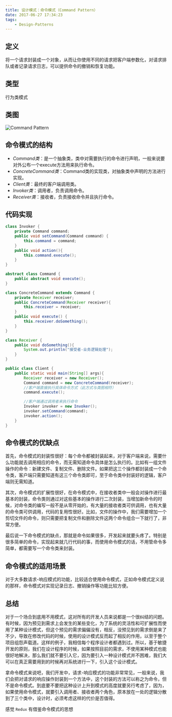 ```yaml
---
title: 设计模式：命令模式（Command Pattern）
date: 2017-06-27 17:34:23
tags:
    - Design-Patterns
---
```


## 定义
将一个请求封装成一个对象，从而让你使用不同的请求把客户端参数化，对请求排队或者记录请求日志，可以提供命令的撤销和恢复功能。

## 类型
行为类模式

## 类图

![Command Pattern](http://cdn.shianqi.com/20171110094609_Ancuq0_CommandPattern.png)

## 命令模式的结构
* *Command类*：是一个抽象类，类中对需要执行的命令进行声明，一般来说要对外公布一个execute方法用来执行命令。
* *ConcreteCommand类*：Command类的实现类，对抽象类中声明的方法进行实现。
* *Client类*：最终的客户端调用类。
* *Invoker类*：调用者，负责调用命令。
* *Receiver类*：接收者，负责接收命令并且执行命令。

## 代码实现
```java
class Invoker {  
    private Command command;  
    public void setCommand(Command command) {  
        this.command = command;  
    }  
    public void action(){  
        this.command.execute();  
    }  
}  

abstract class Command {  
    public abstract void execute();  
}  

class ConcreteCommand extends Command {  
    private Receiver receiver;  
    public ConcreteCommand(Receiver receiver){  
        this.receiver = receiver;  
    }  
    public void execute() {  
        this.receiver.doSomething();  
    }  
}  

class Receiver {  
    public void doSomething(){  
        System.out.println("接受者-业务逻辑处理");  
    }  
}  

public class Client {  
    public static void main(String[] args){  
        Receiver receiver = new Receiver();  
        Command command = new ConcreteCommand(receiver);  
        //客户端直接执行具体命令方式（此方式与类图相符）  
        command.execute();  

        //客户端通过调用者来执行命令  
        Invoker invoker = new Invoker();  
        invoker.setCommand(command);  
        invoker.action();  
    }  
}  
```

## 命令模式的优缺点
首先，命令模式的封装性很好：每个命令都被封装起来，对于客户端来说，需要什么功能就去调用相应的命令，而无需知道命令具体是怎么执行的。比如有一组文件操作的命令：新建文件、复制文件、删除文件。如果把这三个操作都封装成一个命令类，客户端只需要知道有这三个命令类即可，至于命令类中封装好的逻辑，客户端则无需知道。

其次，命令模式的扩展性很好，在命令模式中，在接收者类中一般会对操作进行最基本的封装，命令类则通过对这些基本的操作进行二次封装，当增加新命令的时候，对命令类的编写一般不是从零开始的，有大量的接收者类可供调用，也有大量的命令类可供调用，代码的复用性很好。比如，文件的操作中，我们需要增加一个剪切文件的命令，则只需要把复制文件和删除文件这两个命令组合一下就行了，非常方便。

最后说一下命令模式的缺点，那就是命令如果很多，开发起来就要头疼了。特别是很多简单的命令，实现起来就几行代码的事，而使用命令模式的话，不用管命令多简单，都需要写一个命令类来封装。

## 命令模式的适用场景
对于大多数请求-响应模式的功能，比较适合使用命令模式，正如命令模式定义说的那样，命令模式对实现记录日志、撤销操作等功能比较方便。

## 总结
对于一个场合到底用不用模式，这对所有的开发人员来说都是一个很纠结的问题。有时候，因为预见到需求上会发生的某些变化，为了系统的灵活性和可扩展性而使用了某种设计模式，但这个预见的需求偏偏没有，相反，没预见到的需求倒是来了不少，导致在修改代码的时候，使用的设计模式反而起了相反的作用，以至于整个项目组怨声载道。这样的例子，我相信每个程序设计者都遇到过。所以，基于敏捷开发的原则，我们在设计程序的时候，如果按照目前的需求，不使用某种模式也能很好地解决，那么我们就不要引入它，因为要引入一种设计模式并不困难，我们大可以在真正需要用到的时候再对系统进行一下，引入这个设计模式。

拿命令模式来说吧，我们开发中，请求-响应模式的功能非常常见，一般来说，我们会把对请求的响应操作封装到一个方法中，这个封装的方法可以称之为命令，但不是命令模式。到底要不要把这种设计上升到模式的高度就要另行考虑了，因为，如果使用命令模式，就要引入调用者、接收者两个角色，原本放在一处的逻辑分散到了三个类中，设计时，必须考虑这样的代价是否值得。

感觉 `Redux` 有借鉴命令模式的思想
